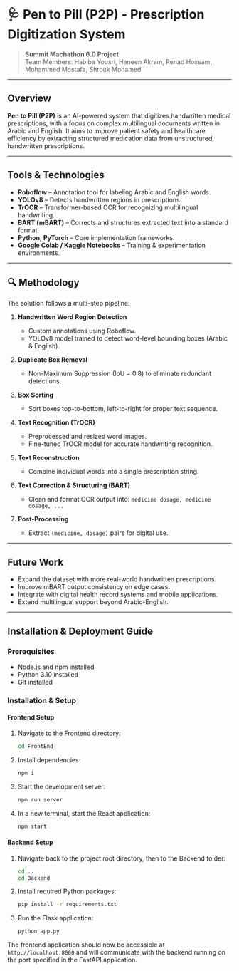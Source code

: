 # 🩺 **Pen to Pill (P2P) - Prescription Digitization System**

> **Summit Machathon 6.0 Project**  
> Team Members: Habiba Yousri, Haneen Akram, Renad Hossam, Mohammed Mostafa, Shrouk Mohamed

---

## **Overview**

**Pen to Pill (P2P)** is an AI-powered system that digitizes handwritten medical prescriptions, with a focus on complex multilingual documents written in Arabic and English. It aims to improve patient safety and healthcare efficiency by extracting structured medication data from unstructured, handwritten prescriptions.


---

## **Tools & Technologies**

- **Roboflow** – Annotation tool for labeling Arabic and English words.
- **YOLOv8** – Detects handwritten regions in prescriptions.
- **TrOCR** – Transformer-based OCR for recognizing multilingual handwriting.
- **BART (mBART)** – Corrects and structures extracted text into a standard format.
- **Python**, **PyTorch** – Core implementation frameworks.
- **Google Colab / Kaggle Notebooks** – Training & experimentation environments.

---

## 🔍 **Methodology**

The solution follows a multi-step pipeline:

1. **Handwritten Word Region Detection**
   - Custom annotations using Roboflow.
   - YOLOv8 model trained to detect word-level bounding boxes (Arabic & English).

2. **Duplicate Box Removal**
   - Non-Maximum Suppression (IoU = 0.8) to eliminate redundant detections.

3. **Box Sorting**
   - Sort boxes top-to-bottom, left-to-right for proper text sequence.

4. **Text Recognition (TrOCR)**
   - Preprocessed and resized word images.
   - Fine-tuned TrOCR model for accurate handwriting recognition.

5. **Text Reconstruction**
   - Combine individual words into a single prescription string.

6. **Text Correction & Structuring (BART)**
   - Clean and format OCR output into: `medicine dosage, medicine dosage, ...`

7. **Post-Processing**
   - Extract `(medicine, dosage)` pairs for digital use.

---

##  **Future Work**

- Expand the dataset with more real-world handwritten prescriptions.
- Improve mBART output consistency on edge cases.
- Integrate with digital health record systems and mobile applications.
- Extend multilingual support beyond Arabic-English.

---

## **Installation & Deployment Guide**

### Prerequisites
- Node.js and npm installed
- Python 3.10 installed
- Git installed

### Installation & Setup

#### Frontend Setup
1. Navigate to the Frontend directory:
   ```bash
   cd FrontEnd
   ```

2. Install dependencies:
   ```bash
   npm i
   ```

3. Start the development server:
   ```bash
   npm run server
   ```

4. In a new terminal, start the React application:
   ```bash
   npm start
   ```

#### Backend Setup
1. Navigate back to the project root directory, then to the Backend folder:
   ```bash
   cd ..
   cd Backend
   ```

2. Install required Python packages:
   ```bash
   pip install -r requirements.txt
   ```

3. Run the Flask application:
   ```bash
   python app.py
   ```

The frontend application should now be accessible at `http://localhost:8000` and will communicate with the backend running on the port specified in the FastAPI application.

